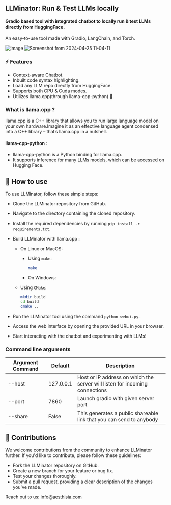 ## LLMinator: Run & Test LLMs locally

#### Gradio based tool with integrated chatbot to locally run & test LLMs directly from HuggingFace.

An easy-to-use tool made with Gradio, LangChain, and Torch.

![image](https://github.com/Aesthisia/LLMinator/assets/91900622/54cc0b3f-c5a8-4470-bcc5-a22e5fd24707)
![Screenshot from 2024-04-25 11-04-11](https://github.com/Aesthisia/LLMinator/assets/91900622/97881650-b0d5-4487-9a12-a259ec266458)

### ⚡ Features

- Context-aware Chatbot.
- Inbuilt code syntax highlighting.
- Load any LLM repo directly from HuggingFace.
- Supports both CPU & Cuda modes.
- Utilizes llama.cpp(through llama-cpp-python) 🦙.

### What is llama.cpp ?  

llama.cpp is a C++ library that allows you to run large language model on your own hardware.Imagine it as an effective language agent condensed into a C++ library – that’s llama.cpp in a nutshell.

  #### llama-cpp-python :
  
  - llama-cpp-python is a Python binding for llama.cpp.
  - It supports inference for many LLMs models, which can be  accessed on Hugging Face.

## 🚀 How to use

To use LLMinator, follow these simple steps:

- Clone the LLMinator repository from GitHub.
- Navigate to the directory containing the cloned repository.
- Install the required dependencies by running `pip install -r requirements.txt`.
- Build LLMinator with llama.cpp :

    - On Linux or MacOS:
      - Using `make`:

        ```bash
        make
        ```

      - On Windows:

    - Using `CMake`:
      ```bash
      mkdir build
      cd build
      cmake ..
      ```
- Run the LLMinator tool using the command `python webui.py`.
- Access the web interface by opening the provided URL in your browser.
- Start interacting with the chatbot and experimenting with LLMs!

### Command line arguments

| Argument Command | Default   | Description                                                                 |
| ---------------- | --------- | --------------------------------------------------------------------------- |
| --host           | 127.0.0.1 | Host or IP address on which the server will listen for incoming connections |
| --port           | 7860      | Launch gradio with given server port                                        |
| --share          | False     | This generates a public shareable link that you can send to anybody         |


## 🤝 Contributions

We welcome contributions from the community to enhance LLMinator further. If you'd like to contribute, please follow these guidelines:

- Fork the LLMinator repository on GitHub.
- Create a new branch for your feature or bug fix.
- Test your changes thoroughly.
- Submit a pull request, providing a clear description of the changes you've made.

Reach out to us: info@aesthisia.com